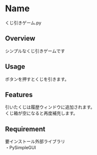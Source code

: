 # Name
くじ引きゲーム.py
## Overview
シンプルなくじ引きゲームです
## Usage
ボタンを押すとくじを引きます。
## Features
引いたくじは履歴ウィンドウに追加されます。  
くじ箱が空になると再度補充します。
## Requirement
要インストール外部ライブラリ  
・PySimpleGUI
